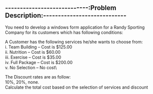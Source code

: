 ----------------------------:Problem Description:----------------------------
-----------------------------------------------------------------------------

You need to develop a windows form application for a Randy Sporting Company for its customers which has following conditions:

A Customer has the following services he/she wants to choose from:\
i.	Team Building – Cost is $125.00\
ii.	Nutrition – Cost is $60.00\
iii.	Exercise – Cost is $35.00\
iv.	Full Package – Cost is $200.00\
v.	No Selection – No cost\

The Discount rates are as follow:\
10%, 20%, none.\
Calculate the total cost based on the selection of services and discount
